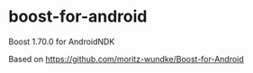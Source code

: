 # boost-for-android
Boost 1.70.0 for AndroidNDK

Based on https://github.com/moritz-wundke/Boost-for-Android
